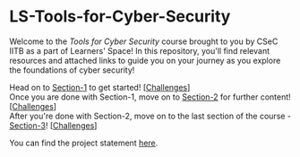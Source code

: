 # LS-Tools-for-Cyber-Security

Welcome to the _Tools for Cyber Security_ course brought to you by CSeC IITB as a part of Learners' Space! In this repository, you'll find relevant resources and attached links to guide you on your journey as you explore the foundations of cyber security!

Head on to [Section-1](Section-1/README.md) to get started! [[Challenges](Section-1/Challenges)]<br>
Once you are done with Section-1, move on to [Section-2](Section-2/README.md) for further content! [[Challenges](Section-2/Challenges)]<br>
After you're done with Section-2, move on to the last section of the course - [Section-3](Section-3/README.md)! [[Challenges](Section-3/Challenges)]

You can find the project statement [here](Project/README.md).